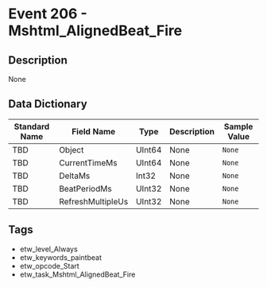 # Event 206 - Mshtml_AlignedBeat_Fire

## Description
None

## Data Dictionary
|Standard Name|Field Name|Type|Description|Sample Value|
|---|---|---|---|---|
|TBD|Object|UInt64|None|`None`|
|TBD|CurrentTimeMs|UInt64|None|`None`|
|TBD|DeltaMs|Int32|None|`None`|
|TBD|BeatPeriodMs|UInt32|None|`None`|
|TBD|RefreshMultipleUs|UInt32|None|`None`|

## Tags
* etw_level_Always
* etw_keywords_paintbeat
* etw_opcode_Start
* etw_task_Mshtml_AlignedBeat_Fire